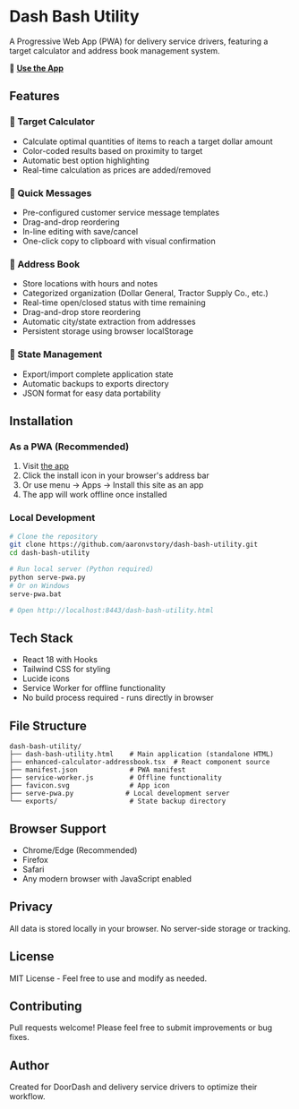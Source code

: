 # Dash Bash Utility

A Progressive Web App (PWA) for delivery service drivers, featuring a target calculator and address book management system.

🔗 **[Use the App](https://aaronvstory.github.io/dash-bash-utility/dash-bash-utility.html)**

## Features

### 🎯 Target Calculator
- Calculate optimal quantities of items to reach a target dollar amount
- Color-coded results based on proximity to target
- Automatic best option highlighting
- Real-time calculation as prices are added/removed

### 📝 Quick Messages
- Pre-configured customer service message templates
- Drag-and-drop reordering
- In-line editing with save/cancel
- One-click copy to clipboard with visual confirmation

### 📍 Address Book
- Store locations with hours and notes
- Categorized organization (Dollar General, Tractor Supply Co., etc.)
- Real-time open/closed status with time remaining
- Drag-and-drop store reordering
- Automatic city/state extraction from addresses
- Persistent storage using browser localStorage

### 💾 State Management
- Export/import complete application state
- Automatic backups to exports directory
- JSON format for easy data portability

## Installation

### As a PWA (Recommended)
1. Visit [the app](https://aaronvstory.github.io/dash-bash-utility/dash-bash-utility.html)
2. Click the install icon in your browser's address bar
3. Or use menu → Apps → Install this site as an app
4. The app will work offline once installed

### Local Development
```bash
# Clone the repository
git clone https://github.com/aaronvstory/dash-bash-utility.git
cd dash-bash-utility

# Run local server (Python required)
python serve-pwa.py
# Or on Windows
serve-pwa.bat

# Open http://localhost:8443/dash-bash-utility.html
```

## Tech Stack
- React 18 with Hooks
- Tailwind CSS for styling
- Lucide icons
- Service Worker for offline functionality
- No build process required - runs directly in browser

## File Structure
```
dash-bash-utility/
├── dash-bash-utility.html    # Main application (standalone HTML)
├── enhanced-calculator-addressbook.tsx  # React component source
├── manifest.json             # PWA manifest
├── service-worker.js         # Offline functionality
├── favicon.svg               # App icon
├── serve-pwa.py             # Local development server
└── exports/                  # State backup directory
```

## Browser Support
- Chrome/Edge (Recommended)
- Firefox
- Safari
- Any modern browser with JavaScript enabled

## Privacy
All data is stored locally in your browser. No server-side storage or tracking.

## License
MIT License - Feel free to use and modify as needed.

## Contributing
Pull requests welcome! Please feel free to submit improvements or bug fixes.

## Author
Created for DoorDash and delivery service drivers to optimize their workflow.